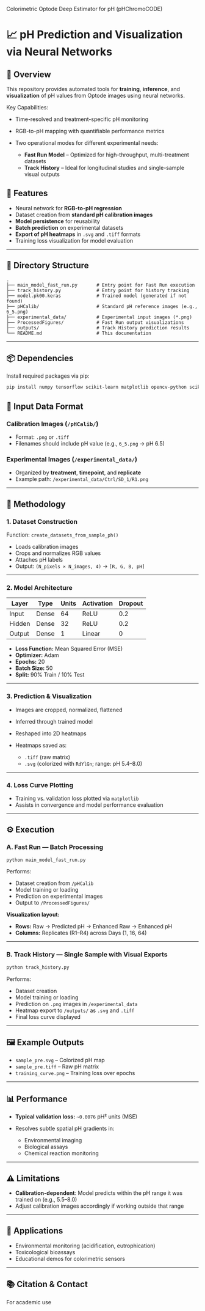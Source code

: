 Colorimetric Optode Deep Estimator for pH (pHChromoCODE)
# 📈 pH Prediction and Visualization via Neural Networks

## 🧠 Overview

This repository provides automated tools for **training**, **inference**, and **visualization** of pH values from Optode images using neural networks.

Key Capabilities:

* Time-resolved and treatment-specific pH monitoring
* RGB-to-pH mapping with quantifiable performance metrics
* Two operational modes for different experimental needs:

  * **Fast Run Model** – Optimized for high-throughput, multi-treatment datasets
  * **Track History** – Ideal for longitudinal studies and single-sample visual outputs



## 🚀 Features

* Neural network for **RGB-to-pH regression**
* Dataset creation from **standard pH calibration images**
* **Model persistence** for reusability
* **Batch prediction** on experimental datasets
* **Export of pH heatmaps** in `.svg` and `.tiff` formats
* Training loss visualization for model evaluation

---

## 📂 Directory Structure

```
.
├── main_model_fast_run.py       # Entry point for Fast Run execution
├── track_history.py             # Entry point for history tracking
├── model.pk00.keras             # Trained model (generated if not found)
├── pHCalib/                     # Standard pH reference images (e.g., 6_5.png)
├── experimental_data/           # Experimental input images (*.png)
├── ProcessedFigures/            # Fast Run output visualizations
├── outputs/                     # Track History prediction results
└── README.md                    # This documentation
```

---

## 📦 Dependencies

Install required packages via pip:

```bash
pip install numpy tensorflow scikit-learn matplotlib opencv-python scikit-image pillow tqdm
```



## 📁 Input Data Format

### Calibration Images (`/pHCalib/`)

* Format: `.png` or `.tiff`
* Filenames should include pH value (e.g., `6_5.png` → pH 6.5)

### Experimental Images (`/experimental_data/`)

* Organized by **treatment**, **timepoint**, and **replicate**
* Example path: `/experimental_data/Ctrl/SD_1/R1.png`

---

## 🔬 Methodology

### 1. Dataset Construction

Function: `create_datasets_from_sample_ph()`

* Loads calibration images
* Crops and normalizes RGB values
* Attaches pH labels
* Output: `(N_pixels × N_images, 4)` → `[R, G, B, pH]`

---

### 2. Model Architecture

| Layer  | Type  | Units | Activation | Dropout |
| ------ | ----- | ----- | ---------- | ------- |
| Input  | Dense | 64    | ReLU       | 0.2     |
| Hidden | Dense | 32    | ReLU       | 0.2     |
| Output | Dense | 1     | Linear     | 0       |

* **Loss Function:** Mean Squared Error (MSE)
* **Optimizer:** Adam
* **Epochs:** 20
* **Batch Size:** 50
* **Split:** 90% Train / 10% Test

---

### 3. Prediction & Visualization

* Images are cropped, normalized, flattened
* Inferred through trained model
* Reshaped into 2D heatmaps
* Heatmaps saved as:

  * `.tiff` (raw matrix)
  * `.svg` (colorized with `RdYlGn`; range: pH 5.4–8.0)

---

### 4. Loss Curve Plotting

* Training vs. validation loss plotted via `matplotlib`
* Assists in convergence and model performance evaluation

---

## ⚙️ Execution

### A. Fast Run — Batch Processing

```bash
python main_model_fast_run.py
```

Performs:

* Dataset creation from `/pHCalib`
* Model training or loading
* Prediction on experimental images
* Output to `/ProcessedFigures/`

**Visualization layout:**

* **Rows:** Raw → Predicted pH → Enhanced Raw → Enhanced pH
* **Columns:** Replicates (R1–R4) across Days (1, 16, 64)

---

### B. Track History — Single Sample with Visual Exports

```bash
python track_history.py
```

Performs:

* Dataset creation
* Model training or loading
* Prediction on `.png` images in `/experimental_data`
* Heatmap export to `/outputs/` as `.svg` and `.tiff`
* Final loss curve displayed

---

## 🖼️ Example Outputs

* `sample_pre.svg` – Colorized pH map
* `sample_pre.tiff` – Raw pH matrix
* `training_curve.png` – Training loss over epochs

---

## 📊 Performance

* **Typical validation loss:** `~0.0076` pH² units (MSE)
* Resolves subtle spatial pH gradients in:

  * Environmental imaging
  * Biological assays
  * Chemical reaction monitoring

---

## ⚠️ Limitations

* **Calibration-dependent**: Model  predicts within the pH range it was trained on (e.g., 5.5–8.0)
* Adjust calibration images accordingly if working outside that range

---

## 🧪 Applications

* Environmental monitoring (acidification, eutrophication)
* Toxicological bioassays
* Educational demos for colorimetric sensors

---

## 📚 Citation & Contact

For academic use 
